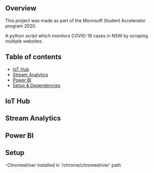 ## Overview

This project was made as part of the Microsoft Student Accelerator program 2020.

A python script which monitors COVID-19 cases in NSW by scraping multiple websites.

## Table of contents
* [IoT Hub](#iot-hub)
* [Stream Analytics](#stream-analytics)
* [Power BI](#power-bi)
* [Setup & Dependencies](#setup)

## IoT Hub

## Stream Analytics

## Power BI

## Setup
-Chromedriver installed in '/chrome/chromedriver' path
